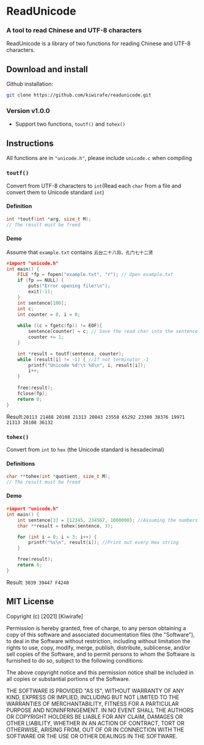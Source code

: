 # ReadUnicode

### A tool to read Chinese and UTF-8 characters
ReadUnicode is a library of two functions for reading Chinese and UTF-8 characters.

## Download and install
Github installation:
```sh
git clone https://github.com/kiwirafe/readunicode.git
```

### Version v1.0.0
  - Support two functions, `toutf()` and `tohex()`

## Instructions
All functions are in `"unicode.h"`, please include `unicode.c` when compiling

### `toutf()`
Convert from UTF-8 characters to `int`(Read each `char` from a file and convert them to Unicode standard `int`)

#### Definition
```c
int *toutf(int *arg, size_t M);
// The result must be freed
```
#### Demo
Assume that `example.txt` contains `云台二十八将，孔门七十二贤`
```c
#import "unicode.h"
int main() {
    FILE *fp = fopen("example.txt", "r"); // Open example.txt
    if (fp == NULL) {
        puts("Error opening file!\n");
        exit(-1);
    }
    int sentence[100];
    int c;
    int counter = 0, i = 0;
    
    while ((c = fgetc(fp)) != EOF){
        sentence[counter] = c; // Save the read char into the sentence varaible (c is actually incomplete Unicode character)
        counter += 1;
    }

    int *result = toutf(sentence, counter);
    while (result[i] != -1) { //If not terminator -1
        printf("Unicode %d:\t %d\n", i, result[i]);
        i++;
    }
   
    free(result);
    fclose(fp);
    return 0;
}
```
Result:`20113 21488 20108 21313 20843 23558 65292 23380 38376 19971 21313 20108 36132`

### `tohex()`
Convert from `int` to `hex` (the Unicode standard is hexadecimal)
#### Definitions
```c
char **tohex(int *quotient, size_t M);
// The result must be freed
```
#### Demo
```c
#import "unicode.h"
int main() {
    int sentence[3] = {12345, 234567, 1000000}; //Assuming the numbers in an array after reading a file
    char **result = tohex(sentence, 3);

    for (int i = 0; i < 3; i++) {
        printf("%s\n", result[i]); //Print out every Hex string
    }

    free(result); 
    return 0;
}
```
Result: `3039 39447 F4240`

## MIT License
Copyright (c) [2021] [Kiwirafe]

Permission is hereby granted, free of charge, to any person obtaining a copy
of this software and associated documentation files (the "Software"), to deal
in the Software without restriction, including without limitation the rights
to use, copy, modify, merge, publish, distribute, sublicense, and/or sell
copies of the Software, and to permit persons to whom the Software is
furnished to do so, subject to the following conditions:

The above copyright notice and this permission notice shall be included in all
copies or substantial portions of the Software.

THE SOFTWARE IS PROVIDED "AS IS", WITHOUT WARRANTY OF ANY KIND, EXPRESS OR
IMPLIED, INCLUDING BUT NOT LIMITED TO THE WARRANTIES OF MERCHANTABILITY,
FITNESS FOR A PARTICULAR PURPOSE AND NONINFRINGEMENT. IN NO EVENT SHALL THE
AUTHORS OR COPYRIGHT HOLDERS BE LIABLE FOR ANY CLAIM, DAMAGES OR OTHER
LIABILITY, WHETHER IN AN ACTION OF CONTRACT, TORT OR OTHERWISE, ARISING FROM,
OUT OF OR IN CONNECTION WITH THE SOFTWARE OR THE USE OR OTHER DEALINGS IN THE
SOFTWARE.